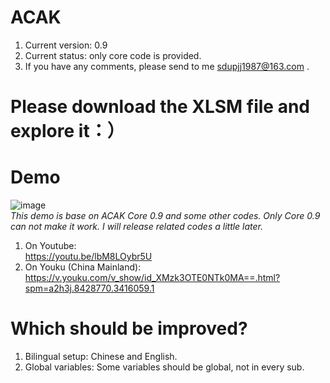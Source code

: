 # ACAK
1. Current version: 0.9
2. Current status: only core code is provided.
3. If you have any comments, please send to me sdupjj1987@163.com . 

# Please download the XLSM file and explore it：）

# Demo
 ![image](https://github.com/sdupjj/ACAK/blob/master/screenshots/20181224%20DEMO%2001.jpg)  
*This demo is base on ACAK Core 0.9 and some other codes. Only Core 0.9 can not make it work. I will release related codes a little later.*  

1. On Youtube:  
https://youtu.be/lbM8LOybr5U  
2. On Youku (China Mainland):  
https://v.youku.com/v_show/id_XMzk3OTE0NTk0MA==.html?spm=a2h3j.8428770.3416059.1  

# Which should be improved?
1. Bilingual setup: Chinese and English.
2. Global variables: Some variables should be global, not in every sub.
